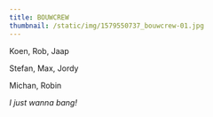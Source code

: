 ```yaml
---
title: BOUWCREW
thumbnail: /static/img/1579550737_bouwcrew-01.jpg
---
```

K﻿oen, Rob, Jaap

S﻿tefan, Max, Jordy

M﻿ichan, Robin

*I﻿ just wanna bang!*